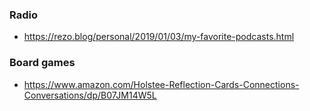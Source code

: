 ### Radio

- https://rezo.blog/personal/2019/01/03/my-favorite-podcasts.html

### Board games
- https://www.amazon.com/Holstee-Reflection-Cards-Connections-Conversations/dp/B07JM14W5L
